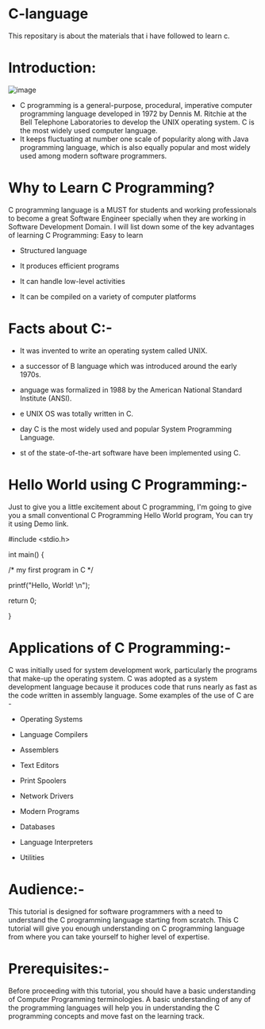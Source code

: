 # C-language
This repositary is about the materials that i have followed to learn c.
# Introduction:

![image](https://user-images.githubusercontent.com/88799249/161821311-271b2083-a3ba-41f9-9c04-929457834b20.png)

* C programming is a general-purpose, procedural, imperative computer programming language developed in 1972 by Dennis M. Ritchie at the Bell Telephone Laboratories to develop the UNIX operating system. C is the most widely used computer language.
* It keeps fluctuating at number one scale of popularity along with Java programming language, which is also equally popular and most widely used among modern software programmers.
# Why to Learn C Programming?

C programming language is a MUST for students and working professionals to become a great Software Engineer specially when they are working in Software Development Domain. I will list down some of the key advantages of learning C Programming:
Easy to learn

* Structured language

* It produces efficient programs

* It can handle low-level activities

* It can be compiled on a variety of computer platforms
# Facts about C:-
* It was invented to write an operating system called UNIX.

*  a successor of B language which was introduced around the early 1970s.

* anguage was formalized in 1988 by the American National Standard Institute (ANSI).

* e UNIX OS was totally written in C.

* day C is the most widely used and popular System Programming Language.

* st of the state-of-the-art software have been implemented using C.
# Hello World using C Programming:-
Just to give you a little excitement about C programming, I'm going to give you a small conventional C Programming Hello World program, You can try it using Demo link.


#include <stdio.h>

int main() {

   /* my first program in C */
   
   printf("Hello, World! \n");
   
   
   return 0;
   
}
# Applications of C Programming:-
C was initially used for system development work, particularly the programs that make-up the operating system. C was adopted as a system development language because it produces code that runs nearly as fast as the code written in assembly language. Some examples of the use of C are -

* Operating Systems

* Language Compilers

* Assemblers

* Text Editors


* Print Spoolers

* Network Drivers

* Modern Programs

* Databases

* Language Interpreters

* Utilities
# Audience:-
This tutorial is designed for software programmers with a need to understand the C programming language starting from scratch. This C tutorial will give you enough understanding on C programming language from where you can take yourself to higher level of expertise.
# Prerequisites:-
Before proceeding with this tutorial, you should have a basic understanding of Computer Programming terminologies. A basic understanding of any of the programming languages will help you in understanding the C programming concepts and move fast on the learning track.

